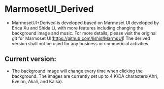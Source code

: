 # MarmosetUI_Derived 
* MarmosetUI+Derived is developed based on Marmoset UI developed by Erica Xu and Shida Li, with more features including changing the background image and music. For more details, please visit the original git for Marmoset UI(https://github.com/lishid/MarmoUI) The derived version shall not be used for any business or commericial activities.

## Current version:
* The background image will change every time when clicking the background. The images are currently set up to 4 K/DA characters(Ahri, Evelnn, Akali, and Kaisa). 
